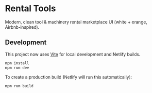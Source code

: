 # Rental Tools

Modern, clean tool & machinery rental marketplace UI (white + orange, Airbnb-inspired).

## Development

This project now uses [Vite](https://vitejs.dev/) for local development and Netlify builds.

```bash
npm install
npm run dev
```

To create a production build (Netlify will run this automatically):

```bash
npm run build
```
